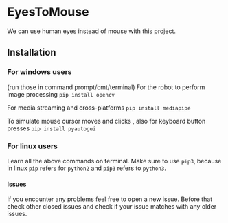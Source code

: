 # EyesToMouse
We can use human eyes instead of mouse with this project.
## Installation
### For windows users
(run those in command prompt/cmt/terminal)
For the robot to perform image processing
`pip install opencv`

For media streaming and cross-platforms
`pip install mediapipe`

To simulate mouse cursor moves and clicks , also for keyboard button presses
`pip install pyautogui`

### For linux users
Learn all the above commands on terminal. Make sure to use `pip3`, because in linux `pip` refers for `python2` and `pip3` refers to `python3`.

#### Issues
If you encounter any problems feel free to open a new issue. Before that check other closed issues and check if your issue matches with any older issues.
